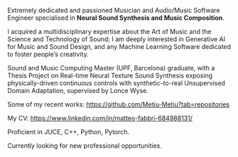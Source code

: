 Extremely dedicated and passioned Musician and Audio/Music Software Engineer specialised in <b>Neural Sound Synthesis and Music Composition</b>.

I acquired a multidisciplinary expertise about the Art of Music and the Science and Technology of Sound; I am deeply interested in Generative AI for Music and Sound Design, and any Machine Learning Software dedicated to foster people’s creativity.

Sound and Music Computing Master (UPF, Barcelona) graduate, with a Thesis Project on Real-time Neural Texture Sound Synthesis exposing physically-driven continuous controls with synthetic-to-real Unsupervised Domain Adaptation, supervised by Lonce Wyse.

Some of my recent works: https://github.com/Metiu-Metiu?tab=repositories 

My CV: https://www.linkedin.com/in/matteo-fabbri-684988131/ 

Proficient in JUCE, C++, Python, Pytorch.

Currently looking for new professional opportunities.
